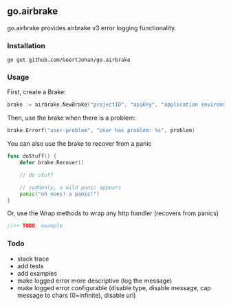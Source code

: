 ## go.airbrake

go.airbrake provides airbrake v3 error logging functionality.

### Installation
`go get github.com/GeertJohan/go.airbrake`

### Usage
First, create a Brake:
``` go
brake := airbrake.NewBrake("projectID", "apiKey", "application environment", nil)
```
Then, use the brake when there is a problem:
```go
brake.Errorf("user-problem", "User has problem: %s", problem)
```

You can also use the brake to recover from a panic
```go
func doStuff() {
	defer brake.Recover()

	// do stuff

	// suddenly, a wild panic appears
	panic("oh noes! a panic!")
}
```

Or, use the Wrap methods to wrap any http handler (recovers from panics)
```go
//++ TODO, example
```

### Todo
 - stack trace
 - add tests
 - add examples
 - make logged error more descriptive (log the message)
 - make logged error configurable (disable type, disable message, cap message to chars (0=infinite), disable url)